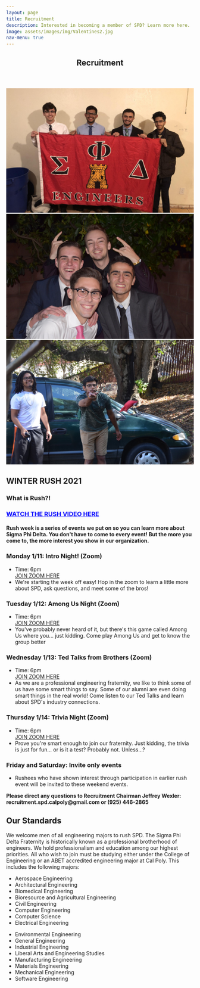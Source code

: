 ```yaml
---
layout: page
title: Recruitment
description: Interested in becoming a member of SPD? Learn more here.
image: assets/images/img/Valentines2.jpg
nav-menu: true
---
```


<!-- Main -->
<div id="main" class="alt">

<!-- One -->
<section id="one">
	<div class="inner">
		<header class="major">
			<h1>Recruitment</h1>
		</header>

<!-- Content -->
<div class="box alt">
	<div class="row 50% uniform">
		<div class="4u"><span class="image fit"><img src="assets/images/img/theta.JPG" alt="" /></span></div>
		<div class="4u"><span class="image fit"><img src="assets/images/img/Valentines1.jpg" alt="" /></span></div>
		<div class="4u$"><span class="image fit"><img src="assets/images/img/DSC_0294.jpg" alt="" /></span></div>
	</div>
</div>




<!-- Temporary Rush 2021 -->
<h2>WINTER RUSH 2021</h2>
<h3>What is Rush?!</h3>
	<h3><a style="color:blue;" href="https://youtu.be/5G0aAaHT058">WATCH THE RUSH VIDEO HERE</a></h3>
	<h4>Rush week is a series of events we put on so you can learn more about Sigma Phi Delta. You don't have to come to every event! But the more you come to, the more interest you show in our organization.</h4>
	<div class="row">
			<div>
				<h3>Monday 1/11: Intro Night! (Zoom)</h3>
				<ul>
					<li>Time: 6pm</li>
					<a href="https://calpoly.zoom.us/j/2857559283">JOIN ZOOM HERE</a>
					<li>We're starting the week off easy! Hop in the zoom to learn a little more about SPD, ask questions, and meet some of the bros!</li>
				</ul>
			</div>
			<div>
				<h3>Tuesday 1/12: Among Us Night (Zoom)</h3>
				<ul>
					<li>Time: 6pm</li>
					<a href="https://calpoly.zoom.us/j/2857559283">JOIN ZOOM HERE</a>
					<li>You've probably never heard of it, but there's this game called Among Us where you... just kidding. Come play Among Us and get to know the group better</li>
				</ul>
			</div>
			<div>
				<h3>Wednesday 1/13: Ted Talks from Brothers (Zoom)</h3>
				<ul>
					<li>Time: 6pm</li>
					<a href="https://calpoly.zoom.us/j/2857559283">JOIN ZOOM HERE</a>
					<li>As we are a professional engineering fraternity, we like to think some of us have some smart things to say. Some of our alumni are
						even doing smart things in the real world! Come listen to our Ted Talks and learn about SPD's industry connections.
					</li>
				</ul>
			</div>
			<div>
				<h3>Thursday 1/14: Trivia Night (Zoom)</h3>
				<ul>
					<li>Time: 6pm</li>
					<a href="https://calpoly.zoom.us/j/2857559283">JOIN ZOOM HERE</a>
					<li>Prove you're smart enough to join our fraternity. Just kidding, the trivia is just for fun... or is it a test? Probably not. Unless...?</li>
				</ul>
			</div>
			<div>
				<h3>Friday and Saturday: Invite only events</h3>
				<ul>
					<li>Rushees who have shown interest through participation in earlier rush event will be invited to these weekend events.</li>
				</ul>
			</div>
			<p><b>Please direct any questions to Recruitment Chairman Jeffrey Wexler: recruitment.spd.calpoly@gmail.com or (925) 446-2865</b></p>
		</div>

<!-- Temporary Rush 2021 -->

<h2 id="content">Our Standards</h2>
<p>We welcome men of all engineering majors to rush SPD. The Sigma Phi Delta Fraternity is historically known as a professional brotherhood of engineers. We hold professionalism and education among our highest priorities. All who wish to join must be studying either under the College of Engineering or an ABET accredited engineering major at Cal Poly. This includes the following majors:
</p>

<div class="row">
	<div class="6u 12u$(small)">
		<ul>
			<li>Aerospace Engineering</li>
			<li>Architectural Engineering</li>
			<li>Biomedical Engineering</li>
			<li>Bioresource and Agricultural Engineering</li>
			<li>Civil Engineering</li>
			<li>Computer Engineering</li>
			<li>Computer Science</li>
			<li>Electrical Engineering</li>
		</ul>
	</div>
	<div class="6u 12u$(small)">
		<ul>
			<li>Environmental Engineering</li>
			<li>General Engineering</li>
			<li>Industrial Engineering</li>
			<li>Liberal Arts and Engineering Studies</li>
			<li>Manufacturing Engineering</li>
			<li>Materials Engineering</li>
			<li>Mechanical Engineering</li>
			<li>Software Engineering</li>
		</ul>
	</div>
</div>

</div>
</section>

</div>
